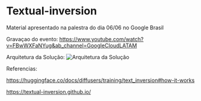 # Textual-inversion

Material apresentado na palestra do dia 06/06 no Google Brasil

Gravaçao do evento:
https://www.youtube.com/watch?v=FBwWXFaNYug&ab_channel=GoogleCloudLATAM

Arquitetura da Solução:
![Arquitetura da Solução](https://drive.google.com/uc?export=view&id=1XfjJCiSE-qXGXPHGOGjQg88hk-g2Atev)

Referencias:

https://huggingface.co/docs/diffusers/training/text_inversion#how-it-works

https://textual-inversion.github.io/ 
